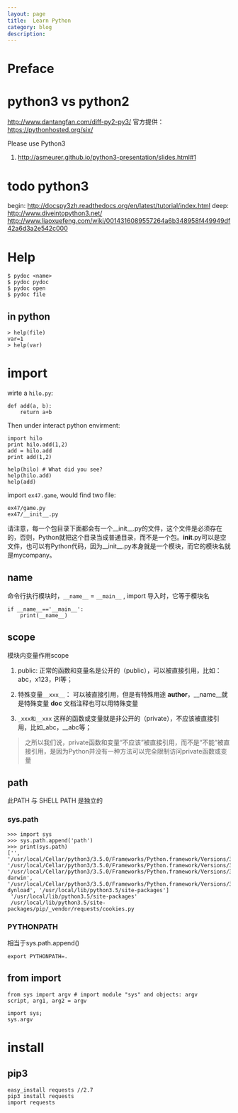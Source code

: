 ```yaml
---
layout: page
title:	Learn Python
category: blog
description:
---
```

# Preface

# python3 vs python2
http://www.dantangfan.com/diff-py2-py3/
官方提供：
https://pythonhosted.org/six/

Please use Python3
1. http://asmeurer.github.io/python3-presentation/slides.html#1

# todo python3
begin:
http://docspy3zh.readthedocs.org/en/latest/tutorial/index.html
deep:
http://www.diveintopython3.net/
http://www.liaoxuefeng.com/wiki/0014316089557264a6b348958f449949df42a6d3a2e542c000

# Help

	$ pydoc <name>
	$ pydoc pydoc
	$ pydoc open
	$ pydoc file

## in python

	> help(file)
	var=1
	> help(var)

# import
wirte a `hilo.py`:

	def add(a, b):
		return a+b

Then under interact python envirment:

	import hilo
	print hilo.add(1,2)
	add = hilo.add
	print add(1,2)

	help(hilo) # What did you see?
	help(hilo.add)
	help(add)

import `ex47.game`, would find two file:

	ex47/game.py
	ex47/__init__.py

请注意，每一个包目录下面都会有一个__init__.py的文件，这个文件是必须存在的，否则，Python就把这个目录当成普通目录，而不是一个包。__init__.py可以是空文件，也可以有Python代码，因为__init__.py本身就是一个模块，而它的模块名就是mycompany。

## __name__
命令行执行模块时，`__name__` = `__main__` , import 导入时，它等于模块名

	if __name__=='__main__':
		print(__name__)

## scope
模块内变量作用scope

1. public:
	正常的函数和变量名是公开的（public），可以被直接引用，比如：abc，x123，PI等；

1. 特殊变量`__xxx__`： 可以被直接引用，但是有特殊用途
	__author__，__name__就是特殊变量
	__doc__ 文档注释也可以用特殊变量

3. `_xxx和__xxx`
	这样的函数或变量就是非公开的（private），不应该被直接引用，比如_abc，__abc等；

> 之所以我们说，private函数和变量“不应该”被直接引用，而不是“不能”被直接引用，是因为Python并没有一种方法可以完全限制访问private函数或变量

## path
此PATH 与 SHELL PATH 是独立的

### sys.path

	>>> import sys
	>>> sys.path.append('path')
	>>> print(sys.path)
	['', '/usr/local/Cellar/python3/3.5.0/Frameworks/Python.framework/Versions/3.5/lib/python35.zip', '/usr/local/Cellar/python3/3.5.0/Frameworks/Python.framework/Versions/3.5/lib/python3.5', '/usr/local/Cellar/python3/3.5.0/Frameworks/Python.framework/Versions/3.5/lib/python3.5/plat-darwin', '/usr/local/Cellar/python3/3.5.0/Frameworks/Python.framework/Versions/3.5/lib/python3.5/lib-dynload', '/usr/local/lib/python3.5/site-packages']
	 '/usr/local/lib/python3.5/site-packages'
	 /usr/local/lib/python3.5/site-packages/pip/_vendor/requests/cookies.py

### PYTHONPATH
相当于sys.path.append()

	export PYTHONPATH=.

## from import

	from sys import argv # import module "sys" and objects: argv
	script, arg1, arg2 = argv

	import sys;
	sys.argv

# install

## pip3

	easy_install requests //2.7
	pip3 install requests
	import requests

